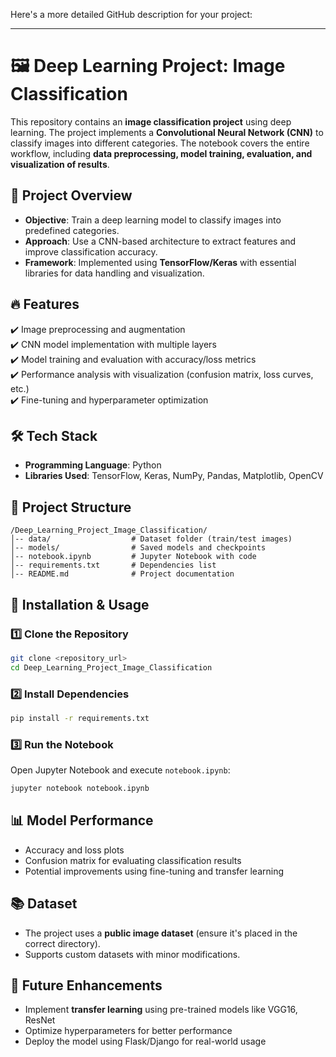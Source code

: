 Here's a more detailed GitHub description for your project:  

---

# 🖼️ Deep Learning Project: Image Classification  

This repository contains an **image classification project** using deep learning. The project implements a **Convolutional Neural Network (CNN)** to classify images into different categories. The notebook covers the entire workflow, including **data preprocessing, model training, evaluation, and visualization of results**.  

## 📌 Project Overview  
- **Objective**: Train a deep learning model to classify images into predefined categories.  
- **Approach**: Use a CNN-based architecture to extract features and improve classification accuracy.  
- **Framework**: Implemented using **TensorFlow/Keras** with essential libraries for data handling and visualization.  

## 🔥 Features  
✔️ Image preprocessing and augmentation  
✔️ CNN model implementation with multiple layers  
✔️ Model training and evaluation with accuracy/loss metrics  
✔️ Performance analysis with visualization (confusion matrix, loss curves, etc.)  
✔️ Fine-tuning and hyperparameter optimization  

## 🛠️ Tech Stack  
- **Programming Language**: Python  
- **Libraries Used**: TensorFlow, Keras, NumPy, Pandas, Matplotlib, OpenCV  

## 📂 Project Structure  
```
/Deep_Learning_Project_Image_Classification/
│-- data/                  # Dataset folder (train/test images)
│-- models/                # Saved models and checkpoints
│-- notebook.ipynb         # Jupyter Notebook with code
│-- requirements.txt       # Dependencies list
│-- README.md              # Project documentation
```  

## 🚀 Installation & Usage  
### 1️⃣ Clone the Repository  
```bash
git clone <repository_url>
cd Deep_Learning_Project_Image_Classification
```  

### 2️⃣ Install Dependencies  
```bash
pip install -r requirements.txt
```  

### 3️⃣ Run the Notebook  
Open Jupyter Notebook and execute `notebook.ipynb`:  
```bash
jupyter notebook notebook.ipynb
```  

## 📊 Model Performance  
- Accuracy and loss plots  
- Confusion matrix for evaluating classification results  
- Potential improvements using fine-tuning and transfer learning  

## 📚 Dataset  
- The project uses a **public image dataset** (ensure it's placed in the correct directory).  
- Supports custom datasets with minor modifications.  

## 🔗 Future Enhancements  
- Implement **transfer learning** using pre-trained models like VGG16, ResNet  
- Optimize hyperparameters for better performance  
- Deploy the model using Flask/Django for real-world usage  
